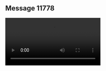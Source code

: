 ## Message 11778



![Video](https://data.iron-swords.co.il/2024/September/25/https://data.iron-swords.co.il/2024/September/25/11778/11778_media.mp4)
